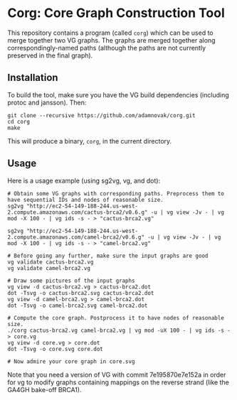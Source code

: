 # Corg: Core Graph Construction Tool

This repository contains a program (called `corg`) which can be used to merge together two VG graphs. The graphs are merged together along correspondingly-named paths (although the paths are not currently preserved in the final graph).

## Installation

To build the tool, make sure you have the VG build dependencies (including protoc and jansson). Then:

```
git clone --recursive https://github.com/adamnovak/corg.git
cd corg
make
```

This will produce a binary, `corg`, in the current directory.

## Usage

Here is a usage example (using sg2vg, vg, and dot):

```
# Obtain some VG graphs with corresponding paths. Preprocess them to have sequential IDs and nodes of reasonable size.
sg2vg "http://ec2-54-149-188-244.us-west-2.compute.amazonaws.com/cactus-brca2/v0.6.g" -u | vg view -Jv - | vg mod -X 100 - | vg ids -s - > "cactus-brca2.vg"
    
sg2vg "http://ec2-54-149-188-244.us-west-2.compute.amazonaws.com/camel-brca2/v0.6.g" -u | vg view -Jv - | vg mod -X 100 - | vg ids -s - > "camel-brca2.vg"

# Before going any further, make sure the input graphs are good
vg validate cactus-brca2.vg
vg validate camel-brca2.vg

# Draw some pictures of the input graphs
vg view -d cactus-brca2.vg > cactus-brca2.dot
dot -Tsvg -o cactus-brca2.svg cactus-brca2.dot
vg view -d camel-brca2.vg > camel-brca2.dot
dot -Tsvg -o camel-brca2.svg camel-brca2.dot

# Compute the core graph. Postprocess it to have nodes of reasonable size.
./corg cactus-brca2.vg camel-brca2.vg | vg mod -uX 100 - | vg ids -s - > core.vg
vg view -d core.vg > core.dot
dot -Tsvg -o core.svg core.dot

# Now admire your core graph in core.svg
```

Note that you need a version of VG with commit 7e195870e7e152a in order for vg
to modify graphs containing mappings on the reverse strand (like the GA4GH bake-off BRCA1).
